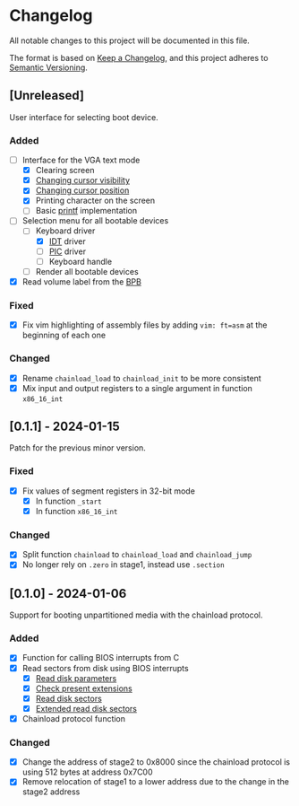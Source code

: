 # Changelog
All notable changes to this project will be documented in this file.

The format is based on [Keep a Changelog](https://keepachangelog.com/en/1.0.0/), and this project adheres to [Semantic Versioning](https://semver.org/spec/v2.0.0.html).

## [Unreleased]
User interface for selecting boot device.

### Added
- [ ] Interface for the VGA text mode
    - [X] Clearing screen
    - [X] [Changing cursor visibility](https://wiki.osdev.org/Text_Mode_Cursor#Enabling_the_Cursor_2)
    - [X] [Changing cursor position](https://wiki.osdev.org/Text_Mode_Cursor#Moving_the_Cursor_2)
    - [X] Printing character on the screen
    - [ ] Basic [printf](https://cplusplus.com/reference/cstdio/printf/) implementation
- [ ] Selection menu for all bootable devices
    - [ ] Keyboard driver
        - [X] [IDT](https://wiki.osdev.org/Interrupt_Descriptor_Table) driver
        - [ ] [PIC](https://wiki.osdev.org/8259_PIC) driver
        - [ ] Keyboard handle
    - [ ] Render all bootable devices
- [X] Read volume label from the [BPB](https://en.wikipedia.org/wiki/BIOS_parameter_block#DOS_4.0_EBPB)

### Fixed
- [X] Fix vim highlighting of assembly files by adding `vim: ft=asm` at the beginning of each one

### Changed
- [X] Rename `chainload_load` to `chainload_init` to be more consistent
- [X] Mix input and output registers to a single argument in function `x86_16_int`

## [0.1.1] - 2024-01-15
Patch for the previous minor version.

### Fixed
- [X] Fix values of segment registers in 32-bit mode
    - [X] In function `_start`
    - [X] In function `x86_16_int`

### Changed
- [X] Split function `chainload` to `chainload_load` and `chainload_jump`
- [X] No longer rely on `.zero` in stage1, instead use `.section`

## [0.1.0] - 2024-01-06
Support for booting unpartitioned media with the chainload protocol.

### Added
- [X] Function for calling BIOS interrupts from C
- [X] Read sectors from disk using BIOS interrupts
    - [X] [Read disk parameters](https://stanislavs.org/helppc/int_13-8.html)
    - [X] [Check present extensions](https://en.wikipedia.org/wiki/INT_13H#INT_13h_AH=41h:_Check_Extensions_Present)
    - [X] [Read disk sectors](https://stanislavs.org/helppc/int_13-2.html)
    - [X] [Extended read disk sectors](https://en.wikipedia.org/wiki/INT_13H#INT_13h_AH=42h:_Extended_Read_Sectors_From_Drive)
- [X] Chainload protocol function

### Changed
- [X] Change the address of stage2 to 0x8000 since the chainload protocol is using 512 bytes at address 0x7C00
- [X] Remove relocation of stage1 to a lower address due to the change in the stage2 address
